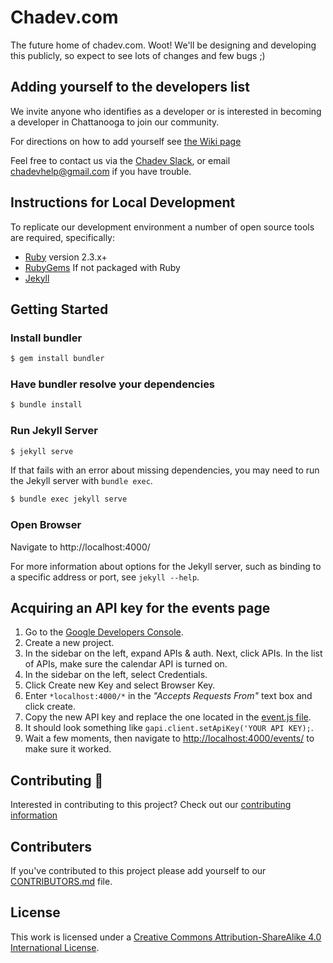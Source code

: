 # Chadev.com

The future home of chadev.com. Woot!
We'll be designing and developing this publicly, so expect to see lots of changes and few bugs ;)

## Adding yourself to the developers list

We invite anyone who identifies as a developer or is interested in becoming a developer in Chattanooga to join our community.

For directions on how to add yourself see [the Wiki page](https://github.com/chadev/chadev.github.io/wiki/Adding-yourself-to-the-Devs-list)

Feel free to contact us via the [Chadev Slack](https://chadev.typeform.com/to/nCm0Ap), or email chadevhelp@gmail.com if you have trouble.

## Instructions for Local Development

To replicate our development environment a number of open source tools are required, specifically:

* [Ruby](https://www.ruby-lang.org/) version 2.3.x+
* [RubyGems](https://rubygems.org/pages/download) If not packaged with Ruby
* [Jekyll](http://jekyllrb.com)

## Getting Started

### Install bundler

~~~ sh
$ gem install bundler
~~~

### Have bundler resolve your dependencies

~~~ sh
$ bundle install
~~~

### Run Jekyll Server

~~~ sh
$ jekyll serve
~~~

If that fails with an error about missing dependencies, you may need to run the Jekyll server with `bundle exec`.

~~~ sh
$ bundle exec jekyll serve
~~~

### Open Browser

Navigate to http://localhost:4000/

For more information about options for the Jekyll server, such as binding to a
specific address or port, see `jekyll --help`.

## Acquiring an API key for the events page

1. Go to the [Google Developers Console](https://console.developers.google.com).
2. Create a new project.
3. In the sidebar on the left, expand APIs & auth. Next, click APIs. In the list of APIs, make sure the calendar API is turned on.
4. In the sidebar on the left, select Credentials.
5. Click Create new Key and select Browser Key.
6. Enter `*localhost:4000/*` in the *"Accepts Requests From"* text box and click create.
7. Copy the new API key and replace the one located in the [event.js file](assets/js/events.js).
8. It should look something like `gapi.client.setApiKey('YOUR API KEY);`.
9. Wait a few moments, then navigate to [http://localhost:4000/events/](http://localhost:4000/events/) to make sure it worked.

## Contributing :book:

Interested in contributing to this project? Check out our [contributing information](CONTRIBUTING.md)

## Contributers

If you've contributed to this project please add yourself to our [CONTRIBUTORS.md](CONTRIBUTORS.md) file.

## License

This work is licensed under a [Creative Commons Attribution-ShareAlike 4.0 International License](https://creativecommons.org/licenses/by-sa/4.0/).
